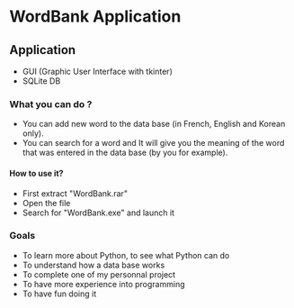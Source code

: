 # WordBank Application
## Application

- GUI (Graphic User Interface with tkinter)
- SQLite DB

### What you can do ?
- You can add new word to the data base (in French, English and Korean only).
- You can search for a word and It will give you the meaning of the word that was entered in the data base (by you for example).


#### How to use it?

- First extract "WordBank.rar"
- Open the file
- Search for "WordBank.exe" and launch it 

### Goals
- To learn more about Python, to see what Python can do
- To understand how a data base works
- To complete one of my personnal project
- To have more experience into programming
- To have fun doing it


